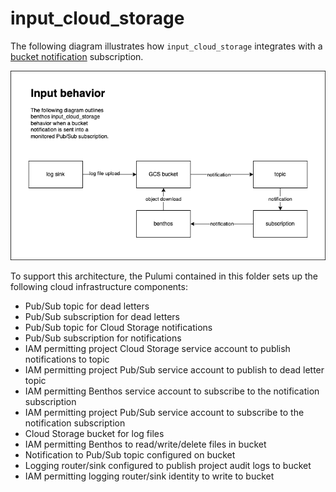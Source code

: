 # input_cloud_storage

The following diagram illustrates how `input_cloud_storage` integrates with a [bucket notification](https://cloud.google.com/storage/docs/pubsub-notifications) subscription.

![behavior diagram](behavior.png)

To support this architecture, the Pulumi contained in this folder sets up the following cloud infrastructure components:

* Pub/Sub topic for dead letters
* Pub/Sub subscription for dead letters
* Pub/Sub topic for Cloud Storage notifications
* Pub/Sub subscription for notifications
* IAM permitting project Cloud Storage service account to publish notifications to topic
* IAM permitting project Pub/Sub service account to publish to dead letter topic
* IAM permitting Benthos service account to subscribe to the notification subscription
* IAM permitting project Pub/Sub service account to subscribe to the notification subscription
* Cloud Storage bucket for log files
* IAM permitting Benthos to read/write/delete files in bucket
* Notification to Pub/Sub topic configured on bucket
* Logging router/sink configured to publish project audit logs to bucket
* IAM permitting logging router/sink identity to write to bucket